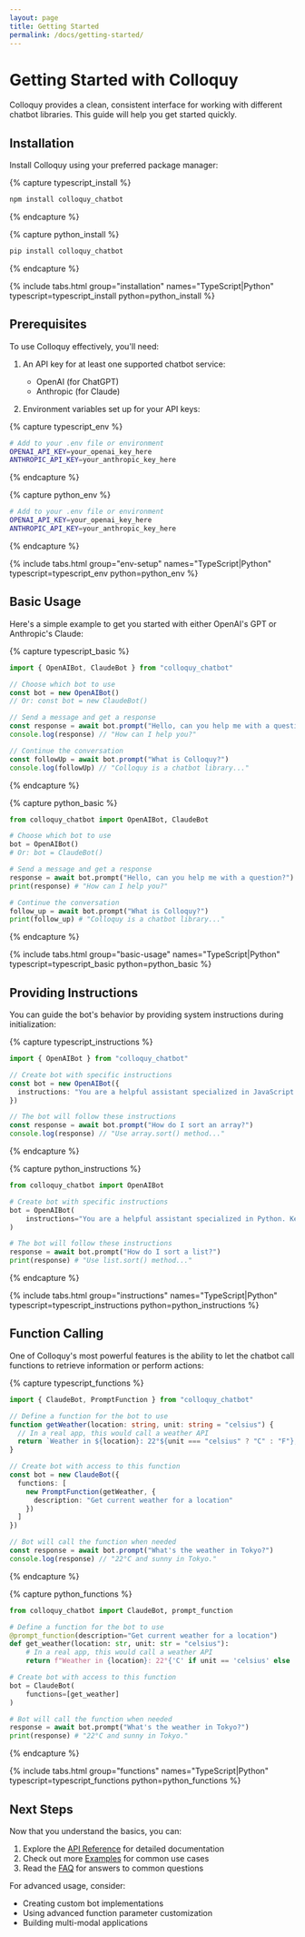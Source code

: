 ```yaml
---
layout: page
title: Getting Started
permalink: /docs/getting-started/
---
```


# Getting Started with Colloquy

Colloquy provides a clean, consistent interface for working with different chatbot libraries. This guide will help you get started quickly.

## Installation

Install Colloquy using your preferred package manager:

{% capture typescript_install %}
```bash
npm install colloquy_chatbot
```
{% endcapture %}

{% capture python_install %}
```bash
pip install colloquy_chatbot
```
{% endcapture %}

{% include tabs.html group="installation" names="TypeScript|Python" typescript=typescript_install python=python_install %}

## Prerequisites

To use Colloquy effectively, you'll need:

1. An API key for at least one supported chatbot service:
   - OpenAI (for ChatGPT)
   - Anthropic (for Claude)

2. Environment variables set up for your API keys:

{% capture typescript_env %}
```bash
# Add to your .env file or environment
OPENAI_API_KEY=your_openai_key_here
ANTHROPIC_API_KEY=your_anthropic_key_here
```
{% endcapture %}

{% capture python_env %}
```bash
# Add to your .env file or environment
OPENAI_API_KEY=your_openai_key_here
ANTHROPIC_API_KEY=your_anthropic_key_here
```
{% endcapture %}

{% include tabs.html group="env-setup" names="TypeScript|Python" typescript=typescript_env python=python_env %}

## Basic Usage

Here's a simple example to get you started with either OpenAI's GPT or Anthropic's Claude:

{% capture typescript_basic %}
```typescript
import { OpenAIBot, ClaudeBot } from "colloquy_chatbot"

// Choose which bot to use
const bot = new OpenAIBot()
// Or: const bot = new ClaudeBot()

// Send a message and get a response
const response = await bot.prompt("Hello, can you help me with a question?")
console.log(response) // "How can I help you?"

// Continue the conversation
const followUp = await bot.prompt("What is Colloquy?")
console.log(followUp) // "Colloquy is a chatbot library..."
```
{% endcapture %}

{% capture python_basic %}
```python
from colloquy_chatbot import OpenAIBot, ClaudeBot

# Choose which bot to use
bot = OpenAIBot()
# Or: bot = ClaudeBot()

# Send a message and get a response
response = await bot.prompt("Hello, can you help me with a question?")
print(response) # "How can I help you?"

# Continue the conversation
follow_up = await bot.prompt("What is Colloquy?")
print(follow_up) # "Colloquy is a chatbot library..."
```
{% endcapture %}

{% include tabs.html group="basic-usage" names="TypeScript|Python" typescript=typescript_basic python=python_basic %}

## Providing Instructions

You can guide the bot's behavior by providing system instructions during initialization:

{% capture typescript_instructions %}
```typescript
import { OpenAIBot } from "colloquy_chatbot"

// Create bot with specific instructions
const bot = new OpenAIBot({
  instructions: "You are a helpful assistant specialized in JavaScript. Keep responses concise."
})

// The bot will follow these instructions
const response = await bot.prompt("How do I sort an array?")
console.log(response) // "Use array.sort() method..."
```
{% endcapture %}

{% capture python_instructions %}
```python
from colloquy_chatbot import OpenAIBot

# Create bot with specific instructions
bot = OpenAIBot(
    instructions="You are a helpful assistant specialized in Python. Keep responses concise."
)

# The bot will follow these instructions
response = await bot.prompt("How do I sort a list?")
print(response) # "Use list.sort() method..."
```
{% endcapture %}

{% include tabs.html group="instructions" names="TypeScript|Python" typescript=typescript_instructions python=python_instructions %}

## Function Calling

One of Colloquy's most powerful features is the ability to let the chatbot call functions to retrieve information or perform actions:

{% capture typescript_functions %}
```typescript
import { ClaudeBot, PromptFunction } from "colloquy_chatbot"

// Define a function for the bot to use
function getWeather(location: string, unit: string = "celsius") {
  // In a real app, this would call a weather API
  return `Weather in ${location}: 22°${unit === "celsius" ? "C" : "F"}, Sunny`
}

// Create bot with access to this function
const bot = new ClaudeBot({
  functions: [
    new PromptFunction(getWeather, {
      description: "Get current weather for a location"
    })
  ]
})

// Bot will call the function when needed
const response = await bot.prompt("What's the weather in Tokyo?")
console.log(response) // "22°C and sunny in Tokyo."
```
{% endcapture %}

{% capture python_functions %}
```python
from colloquy_chatbot import ClaudeBot, prompt_function

# Define a function for the bot to use
@prompt_function(description="Get current weather for a location")
def get_weather(location: str, unit: str = "celsius"):
    # In a real app, this would call a weather API
    return f"Weather in {location}: 22°{'C' if unit == 'celsius' else 'F'}, Sunny"

# Create bot with access to this function
bot = ClaudeBot(
    functions=[get_weather]
)

# Bot will call the function when needed
response = await bot.prompt("What's the weather in Tokyo?")
print(response) # "22°C and sunny in Tokyo."
```
{% endcapture %}

{% include tabs.html group="functions" names="TypeScript|Python" typescript=typescript_functions python=python_functions %}

## Next Steps

Now that you understand the basics, you can:

1. Explore the [API Reference](/docs/api) for detailed documentation
2. Check out more [Examples](/docs/examples) for common use cases
3. Read the [FAQ](/docs/faq) for answers to common questions

For advanced usage, consider:
- Creating custom bot implementations
- Using advanced function parameter customization
- Building multi-modal applications